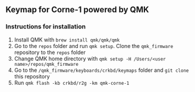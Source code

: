 ## Keymap for Corne-1 powered by QMK

### Instructions for installation
1. Install QMK with `brew install qmk/qmk/qmk`
2. Go to the `repos` folder and run `qmk setup`. Clone the `qmk_firmware` repository to the `repos` folder
3. Change QMK home directory with `qmk setup -H /Users/<user name>/repos/qmk_firmware`
3. Go to the `/qmk_firmware/keyboards/crkbd/keymaps` folder and `git clone` this repository
4. Run `qmk flash -kb crkbd/r2g -km qmk-corne-1`